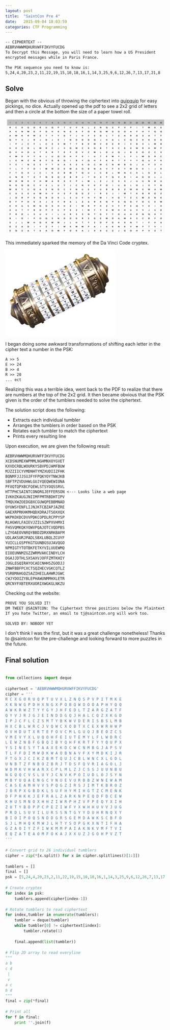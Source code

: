 ```yaml
---
layout: post
title:  "SaintCon Pre 4"
date:   2015-09-04 18:03:59
categories: CTF Programming
---
```


```
-- CIPHERTEXT --
AEBRVHWWMQHURVWFFIKVYFUCDG
To Decrypt this Message, you will need to learn how a US President encrypted messages while in Paris France.

The PSK sequence you need to know is:
5,24,4,20,23,2,11,22,19,15,10,18,16,1,14,3,25,9,6,12,26,7,13,17,21,8
```

## Solve

Began with the obvious of throwing the ciphertext into [quipquip](http://www.quipquip.com) for easy pickings, no dice. Actually opened up the pdf to see a 2x2 grid of letters and then a circle at the bottom the size of a paper towel roll. 

![2x2 grid](/assets/images/tumblers.png)

This immediately sparked the memory of the Da Vinci Code cryptex. 

![Cryptex](/assets/images/cryptex.png)

I began doing some awkward transformations of shifting each letter in the cipher text a number in the PSK:

```
A >> 5
E >> 24
B >> 4
R >> 20
... ect
```

Realizing this was a terrible idea, went back to the PDF to realize that there are numbers at the top of the 2x2 grid. It then became obvious that the PSK given is the order of the tumblers needed to solve the ciphertext.

The solution script does the following:

* Extracts each individual tumbler
* Arranges the tumblers in order based on the PSK
* Rotates each tumbler to match the ciphertext
* Prints every resulting line

Upon execution, we are given the following result:

```
AEBRVHWWMQHURVWFFIKVYFUCDG
XCDSNUMEXWPMMLNGHMNXOYGVET
KXVDCRBLWOURKYSBVPDJAMFBUW
MJZZIICYVMDNHTYMZXUDIIZFHK
BQNMFJJJSUJFYFPQKYOYTNWJKB
SBFTPZVDUHWLGUJYQEQWEWIONA
PFXQTQPXBCFQEWLSTSYOQSSRVL
HTTPHCSAINTCONORGJEFFERSON <--- Looks like a web page
IVKHZKAUGJNIIMFPMTRBDHTIPV
TMQUXWZOEDGBXCGUWQPEBBMNAD
OYUWSYENFLIJNJKTCBZAPJAZRE
GAEXRPRKHKMHQDXDRAJTSOXXQX
WKPKOXDCDVVPDKCOPDLRCPPYSP
RLHGWVLFAIEVJZILSZWPXVHMXI
FHSVQMKQKYOWVPQAJOTCVQDPBS
LZYOAEOVNRQYBBDZDRXNRKBAFM
UDLAKSURJPADLSBXLUBQLZCUYF
YUICLLGSPFKGTGUNBGSUJAVQGO
NPMIGTYTOTBKFETKYVILUUEWMQ
EIOEUNNMZGZZWRMVAKCINDYLCH
DGAJJDTHLSXSAXVJOFFZMTKHIY
JOGLEGQIRAYOCAECNHHSZGODJJ
ZNWFBBFPCXCTSQZHECVGKCQTLZ
VSRBMAHGQZSAZIHEILAHWRJGWC
CWJYDOIZYBLEPHAWUNMMHXLETR
QRCNYFXBTERXUORIXWGKGLNKZU
```

Checking out the website:

```
PROVE YOU SOLVED IT!
DM TWEET @SAINTCON: The Ciphertext three positions below the Plaintext
If you hate Twitter, an email to tj@saintcon.org will work too.

SOLVED BY: NOBODY YET
```

I don't think I was the first, but it was a great challenge nonetheless! Thanks to @saintcon for the pre-challenge and looking forward to more puzzles in the future.

## Final solution

```python

from collections import deque

ciphertext = 'AEBRVHWWMQHURVWFFIKVYFUCDG'
cipher = '''
R C X G O R U Q P T U V X L Z N Q S P V P I T M K E
X K N W G P D H X N G X P O B Q W O O O A P H Y Q Q
A W K R W Z T Y Y G Y J H F E D L T Z A R G Z A T F
Q Y V J R J G J E I N D D G Q J H A L C Q Z X K G D
I P J C F L C Z S M T Y B K W V D E R I S B S L M B
H X C B L W R C J V Q W C X O B T X C E X W R H W P
O V H D U T X R T E F O V C M L G U Q J B E O Z C S
V M E V Y X L U Q O H F E I U T E M Y L F L W D R C
L E W Z N B F G B Q I B Y Q H F K R T F Y Y Q U P X
Y S I N E S Y T A A X E K D C W C N M B G J A P S V
T L F F D I M W D K W A O B N A V F X Y M D K I J R
F T G X J C I K Z B M T Q U J C B L W N C X L G D L
U N B T Z F N B O Z B R J T D S F Q V R I A G O L J
W D M K V H W A R X C P L M L Z J C S S J U U N B U
N G Q Q C V S L U Y J C N V K P O I U D L O J S Y N
M B Y U Q A E N G C V N U E V U R B B Z W N E W A M
C A S E A M H V V S P Q G Z I R S J I M T K B R O Z
J O R P X G B D K L S U F H Y M I H G T Z C M E N K
D F P H K K J E F R A L Z A R K N P E Q D F D C E W
K H U S M N O X H H Z I W R P H Z V F P E Q Y X I H
Z U T Y B D P P C P E Z I W F Y X W H H U V V J U G
P R D L S U V I L U R S S N T G Y Y D U H R N Q X Y
B I O I P O Q S N D D G R S G E M D A W K S C B F O
S J L M H Q K M W J L H T Y S O P G K X N T I F H A
G Z A O I Y Z F I W K M M P A I A K N K V M F T V I
E Q Z A T E A O M F O K A J X X U Z J G O H P V Z T
'''

# Convert grid to 26 individual tumblers
cipher = zip(*[x.split() for x in cipher.splitlines()[1:]])

tumblers = []
final = []
psk = [5,24,4,20,23,2,11,22,19,15,10,18,16,1,14,3,25,9,6,12,26,7,13,17,21,8]

# Create cryptex
for index in psk:
    tumblers.append(cipher[index-1])

# Rotate tumblers to read ciphertext
for index,tumbler in enumerate(tumblers):
    tumbler = deque(tumbler)
    while tumbler[0] != ciphertext[index]:
        tumbler.rotate(1)

    final.append(list(tumbler))

# Flip 2D array to read everyline
"""
a b
c d
 |
 v
a c
b d
"""
final = zip(*final)

# Print all
for f in final:
    print ''.join(f)
```
